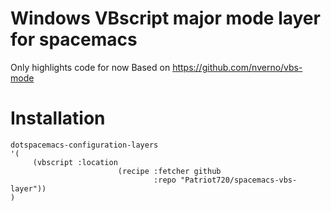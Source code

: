 Windows VBscript major mode layer for spacemacs
===============================================
Only highlights code for now
Based on https://github.com/nverno/vbs-mode

# Installation #

``` emacs-lisp
dotspacemacs-configuration-layers
'(
     (vbscript :location
                        (recipe :fetcher github
                                :repo "Patriot720/spacemacs-vbs-layer"))
)
```
